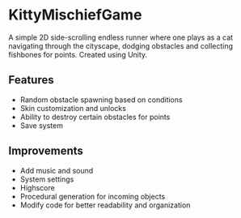 # KittyMischiefGame
 A simple 2D side-scrolling endless runner where one plays as a cat navigating through the cityscape, dodging obstacles and collecting fishbones for points. Created using Unity.

## Features
- Random obstacle spawning based on conditions
- Skin customization and unlocks
- Ability to destroy certain obstacles for points
- Save system

## Improvements
- Add music and sound
- System settings
- Highscore
- Procedural generation for incoming objects
- Modify code for better readability and organization
